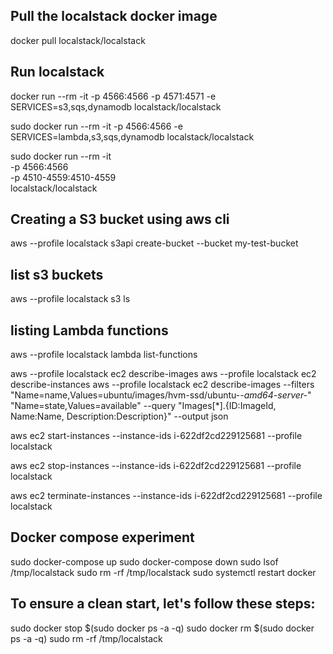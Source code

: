 ## Pull the localstack docker image
docker pull localstack/localstack

## Run localstack
docker run --rm -it -p 4566:4566 -p 4571:4571 -e SERVICES=s3,sqs,dynamodb localstack/localstack

sudo docker run --rm -it -p 4566:4566 -e SERVICES=lambda,s3,sqs,dynamodb localstack/localstack

sudo docker run --rm -it \
  -p 4566:4566 \
  -p 4510-4559:4510-4559 \
  localstack/localstack


## Creating a S3 bucket using aws cli
aws --profile localstack s3api create-bucket --bucket my-test-bucket

## list s3 buckets
aws --profile localstack s3 ls

## listing Lambda functions
aws --profile localstack lambda list-functions

aws --profile localstack ec2 describe-images
aws --profile localstack ec2 describe-instances
aws --profile localstack  ec2 describe-images --filters "Name=name,Values=ubuntu/images/hvm-ssd/ubuntu-*-amd64-server-*" "Name=state,Values=available" --query "Images[*].{ID:ImageId, Name:Name, Description:Description}" --output json


aws ec2 start-instances --instance-ids i-622df2cd229125681 --profile localstack

aws ec2 stop-instances --instance-ids i-622df2cd229125681 --profile localstack

aws ec2 terminate-instances --instance-ids i-622df2cd229125681 --profile localstack


## Docker compose experiment
sudo docker-compose up
sudo docker-compose down
sudo lsof /tmp/localstack
sudo rm -rf /tmp/localstack
sudo systemctl restart docker

## To ensure a clean start, let's follow these steps:
sudo docker stop $(sudo docker ps -a -q)
sudo docker rm $(sudo docker ps -a -q)
sudo rm -rf /tmp/localstack



